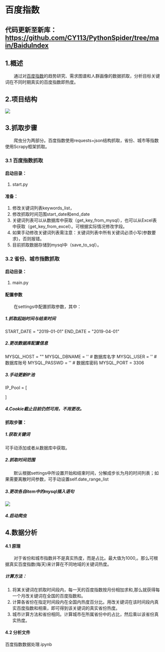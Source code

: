 # 百度指数
## 代码更新至新库：https://github.com/CY113/PythonSpider/tree/main/BaiduIndex
## 1.概述
&emsp;&emsp;通过对[百度指数](http://index.baidu.com/ "百度指数")的趋势研究、需求图谱和人群画像的数据抓取，分析目标关键词在不同时期真实的百度指数即热度。

## 2.项目结构
![](http://doc.intcolon.com/server/../Public/Uploads/2019-12-12/5df1edb6545ff.png)

## 3.抓取步骤
&emsp;&emsp;爬虫分为两部分。百度指数使用requests+json结构抓取，省份、城市等指数使用Scrapy框架抓取。
### 3.1 百度指数抓取
#### 启动目录：
1. start.py

#### 准备：
1. 修改关键词列表keywords_list，
2. 修改抓取时间范围start_date和end_date
3. 关键词列表可以从数据库中获取（get_key_from_mysql），也可以从Excel表中获取（get_key_from_excel）。可根据实际情况修改字段。
4. 如果手动修改关键词列表需注意：关键词列表中所有关键词必须小写(参数要求)，否则报错。
5. 目前抓取数据存储到mysql中（save_to_sql）。

### 3.2 省份、城市指数抓取
#### 启动目录：
1. main.py

#### 配置参数
&emsp;&emsp;在settings中配置抓取参数，其中：
##### 1.抓取起始时间与结束时间
START_DATE = "2019-01-01"
END_DATE = "2019-04-01"
##### 2.更改数据库配置信息
MYSQL_HOST = ""
MYSQL_DBNAME = ''  # 数据库名字
MYSQL_USER = ''  # 数据库账号
MYSQL_PASSWD = ''  # 数据库密码
MYSQL_PORT = 3306
##### 3.手动更新IP池
IP_Pool = [

]
##### 4.Cookie截止目前仍然可用，不用更改。

#### 抓取步骤：
##### 1.获取关键词
可手动添加或者从数据库中获取。

##### 2.抓取时间范围
&emsp;&emsp;默认根据settings中所设置开始和结束时间，分解成步长为月的时间列表；如果需要离散时间参数，可手动设置self.date_range_list

##### 3.更改各自item中的mysql插入语句
![](http://doc.intcolon.com/server/../Public/Uploads/2019-12-12/5df1f299500d8.png)
##### 4.启动爬虫

## 4.数据分析
#### 4.1 原理
&emsp;&emsp;对于省份和城市指数并不是真实热度，而是占比。最大值为1000,。那么可根据真实百度指数(每天)来计算在不同地域的关键词热度。
##### 计算方法：
1. 将某关键词在抓取时间段内，每一天的百度指数按月份相加求和,那么就获得每一个月改关键词在全国的百度指数和。
2. 计算各省份在指定时间段内在全国内热度百分比。用改关键词在该时间段内真实百度指数和相乘，即可得到该关键词的真实省份热度。
3. 城市计算方法和省份相同。计算城市在所属省份中的占比，然后乘以该省份真实热度。


#### 4.2 分析文件
百度指数数据处理.ipynb

